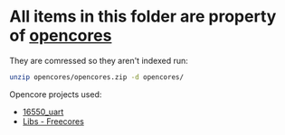 # All items in this folder are property of [opencores](https://opencores.org/)

They are comressed so they aren't indexed run:
```bash
unzip opencores/opencores.zip -d opencores/
```

Opencore projects used:
 - [16550_uart](https://opencores.org/projects/a_vhd_16550_uart)
 - [Libs - Freecores](https://github.com/freecores/uart_fpga_slow_control)
